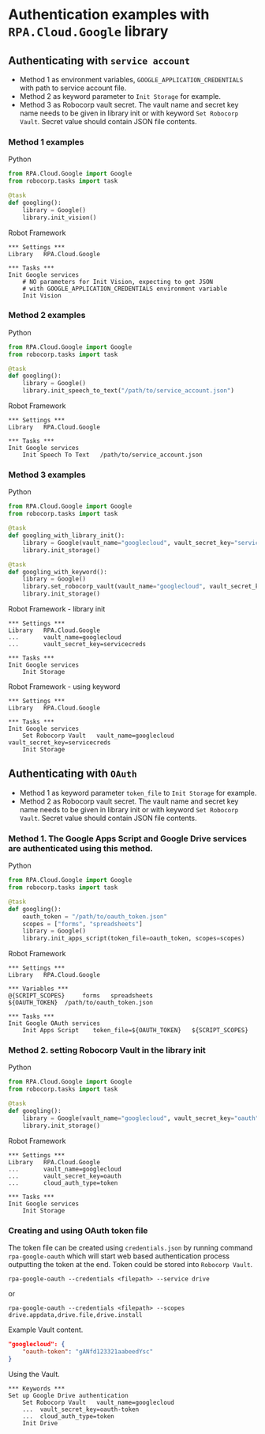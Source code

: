 # Authentication examples with `RPA.Cloud.Google` library

## Authenticating with `service account`

- Method 1 as environment variables, `GOOGLE_APPLICATION_CREDENTIALS` with path to service account file.
- Method 2 as keyword parameter to `Init Storage` for example.
- Method 3 as Robocorp vault secret. The vault name and secret key name needs to be given in library init or with keyword `Set Robocorp Vault`. Secret value should contain JSON file contents.

### Method 1 examples

Python

```python
from RPA.Cloud.Google import Google
from robocorp.tasks import task

@task
def googling():
    library = Google()
    library.init_vision()
```

Robot Framework

```robotframework
*** Settings ***
Library   RPA.Cloud.Google

*** Tasks ***
Init Google services
    # NO parameters for Init Vision, expecting to get JSON
    # with GOOGLE_APPLICATION_CREDENTIALS environment variable
    Init Vision
```

### Method 2 examples

Python

```python
from RPA.Cloud.Google import Google
from robocorp.tasks import task

@task
def googling():
    library = Google()
    library.init_speech_to_text("/path/to/service_account.json")
```

Robot Framework

```robotframework
*** Settings ***
Library   RPA.Cloud.Google

*** Tasks ***
Init Google services
    Init Speech To Text   /path/to/service_account.json
```

### Method 3 examples

Python

```python
from RPA.Cloud.Google import Google
from robocorp.tasks import task

@task
def googling_with_library_init():
    library = Google(vault_name="googlecloud", vault_secret_key="servicecreds")
    library.init_storage()

@task
def googling_with_keyword():
    library = Google()
    library.set_robocorp_vault(vault_name="googlecloud", vault_secret_key="servicecreds")
    library.init_storage()
```

Robot Framework - library init

```robotframework
*** Settings ***
Library   RPA.Cloud.Google
...       vault_name=googlecloud
...       vault_secret_key=servicecreds

*** Tasks ***
Init Google services
    Init Storage
```

Robot Framework - using keyword

```robotframework
*** Settings ***
Library   RPA.Cloud.Google

*** Tasks ***
Init Google services
    Set Robocorp Vault   vault_name=googlecloud  vault_secret_key=servicecreds
    Init Storage
```

## Authenticating with `OAuth`

- Method 1 as keyword parameter `token_file` to `Init Storage` for example.
- Method 2 as Robocorp vault secret. The vault name and secret key name needs to be given in library init or with keyword `Set Robocorp Vault`. Secret value should contain JSON file contents.

### Method 1. The Google Apps Script and Google Drive services are authenticated using this method.

Python

```python
from RPA.Cloud.Google import Google
from robocorp.tasks import task

@task
def googling():
    oauth_token = "/path/to/oauth_token.json"
    scopes = ["forms", "spreadsheets"]
    library = Google()
    library.init_apps_script(token_file=oauth_token, scopes=scopes)
```

Robot Framework

```robotframework
*** Settings ***
Library   RPA.Cloud.Google

*** Variables ***
@{SCRIPT_SCOPES}     forms   spreadsheets
${OAUTH_TOKEN}  /path/to/oauth_token.json

*** Tasks ***
Init Google OAuth services
    Init Apps Script    token_file=${OAUTH_TOKEN}   ${SCRIPT_SCOPES}
```

### Method 2. setting Robocorp Vault in the library init

Python

```python
from RPA.Cloud.Google import Google
from robocorp.tasks import task

@task
def googling():
    library = Google(vault_name="googlecloud", vault_secret_key="oauth", cloud_auth_type="token")
    library.init_storage()
```

Robot Framework

```robotframework
*** Settings ***
Library   RPA.Cloud.Google
...       vault_name=googlecloud
...       vault_secret_key=oauth
...       cloud_auth_type=token

*** Tasks ***
Init Google services
    Init Storage
```

### Creating and using OAuth token file

The token file can be created using `credentials.json` by running command `rpa-google-oauth` which will start web based authentication process outputting the token at the end. Token could be stored into `Robocorp Vault`.

```shell
rpa-google-oauth --credentials <filepath> --service drive
```

or

```shell
rpa-google-oauth --credentials <filepath> --scopes drive.appdata,drive.file,drive.install
```

Example Vault content.

```json
"googlecloud": {
    "oauth-token": "gANfd123321aabeedYsc"
}
```

Using the Vault.

```robotframework
*** Keywords ***
Set up Google Drive authentication
    Set Robocorp Vault   vault_name=googlecloud
    ...  vault_secret_key=oauth-token
    ...  cloud_auth_type=token
    Init Drive
```
